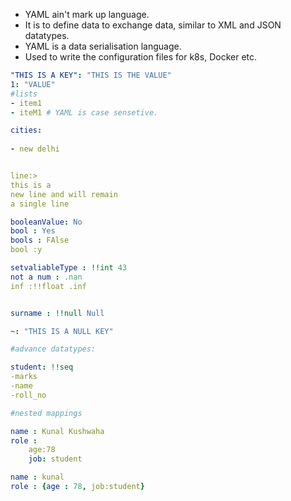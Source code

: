 - YAML ain't mark up language.
- It is to define data to exchange data, similar to XML and JSON datatypes.
- YAML is a data serialisation language.
- Used to write the configuration files for k8s, Docker etc.

```yaml
"THIS IS A KEY": "THIS IS THE VALUE"
1: "VALUE"
#lists
- item1
- iteM1 # YAML is case sensetive.

cities:
 
- new delhi


line:>
this is a 
new line and will remain
a single line

booleanValue: No
bool : Yes
bools : FAlse
bool :y

setvaliableType : !!int 43
not a num : .nan
inf :!!float .inf


surname : !!null Null

~: "THIS IS A NULL KEY"

#advance datatypes:

student: !!seq
-marks
-name
-roll_no

#nested mappings

name : Kunal Kushwaha
role : 
	age:78
	job: student

name : kunal
role : {age : 78, job:student}


```